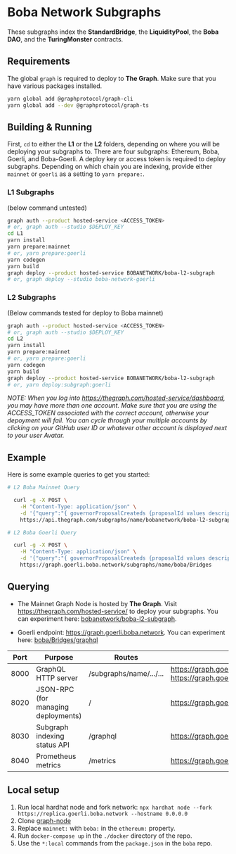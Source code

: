# Boba Network Subgraphs

These subgraphs index the **StandardBridge**, the **LiquidityPool**, the **Boba DAO**, and the **TuringMonster** contracts.

## Requirements

The global `graph` is required to deploy to **The Graph**. Make sure that you have various packages installed.

```bash
yarn global add @graphprotocol/graph-cli
yarn global add --dev @graphprotocol/graph-ts
```

## Building & Running

First, `cd` to either the **L1** or the **L2** folders, depending on where you will be deploying your subgraphs to. There are four subgraphs: Ethereum, Boba, Goerli, and Boba-Goerli. A deploy key or access token is required to deploy subgraphs. Depending on which chain you are indexing, provide either `mainnet` or `goerli` as a setting to `yarn prepare:`.

### L1 Subgraphs

(below command untested)

```bash
graph auth --product hosted-service <ACCESS_TOKEN>
# or, graph auth --studio $DEPLOY_KEY
cd L1
yarn install
yarn prepare:mainnet
# or, yarn prepare:goerli
yarn codegen
yarn build
graph deploy --product hosted-service BOBANETWORK/boba-l2-subgraph
# or, graph deploy --studio boba-network-goerli
```

### L2 Subgraphs

(Below commands tested for deploy to Boba mainnet)

```bash
graph auth --product hosted-service <ACCESS_TOKEN>
# or, graph auth --studio $DEPLOY_KEY
cd L2
yarn install
yarn prepare:mainnet
# or, yarn prepare:goerli
yarn codegen
yarn build
graph deploy --product hosted-service BOBANETWORK/boba-l2-subgraph
# or, yarn deploy:subgraph:goerli
```

*NOTE: When you log into https://thegraph.com/hosted-service/dashboard, you may have more than one account. Make sure that you are using the ACCESS_TOKEN associated with the correct account, otherwise your depoyment will fail. You can cycle through your multiple accounts by clicking on your GitHub user ID or whatever other account is displayed next to your user Avatar.*

## Example

Here is some example queries to get you started:

```bash
# L2 Boba Mainnet Query

  curl -g -X POST \
    -H "Content-Type: application/json" \
    -d '{"query":"{ governorProposalCreateds {proposalId values description proposer}}"}' \
    https://api.thegraph.com/subgraphs/name/bobanetwork/boba-l2-subgraph

```

```bash
# L2 Boba Goerli Query

  curl -g -X POST \
    -H "Content-Type: application/json" \
    -d '{"query":"{ governorProposalCreateds {proposalId values description proposer}}"}' \
    https://graph.goerli.boba.network/subgraphs/name/boba/Bridges

```

## Querying

* The Mainnet Graph Node is hosted by **The Graph**. Visit https://thegraph.com/hosted-service/ to deploy your subgraphs. You can experiment here: [ bobanetwork/boba-l2-subgraph](https://thegraph.com/hosted-service/subgraph/bobanetwork/boba-l2-subgraph?query=Example%20query).

* Goerli endpoint: https://graph.goerli.boba.network. You can experiment here: [boba/Bridges/graphql](https://graph.goerli.boba.network/subgraphs/name/boba/Bridges/graphql)

| **Port** | **Purpose**                               | **Routes**              | URL                                                          | **Permission** |
| -------- | ----------------------------------------- | ----------------------- | ------------------------------------------------------------ | -------------- |
| 8000     | GraphQL HTTP server                       | /subgraphs/name/.../... | https://graph.goerli.boba.network <br />https://graph.goerli.boba.network:8000 | Public         |
| 8020     | JSON-RPC<br /> (for managing deployments) | /                       | https://graph.goerli.boba.network:8020                      | Private        |
| 8030     | Subgraph indexing status API              | /graphql                | https://graph.goerli.boba.network:8030                      | Public         |
| 8040     | Prometheus metrics                        | /metrics                | https://graph.goerli.boba.network:8040                      | Public         |


## Local setup

1. Run local hardhat node and fork network: `npx hardhat node --fork https://replica.goerli.boba.network --hostname 0.0.0.0`
2. Clone [graph-node](https://github.com/graphprotocol/graph-node)
3. Replace `mainnet:` with `boba:` in the `ethereum:` property.
4. Run `docker-compose up` in the `./docker` directory of the repo.
5. Use the `*:local` commands from the `package.json` in the `boba` repo.
